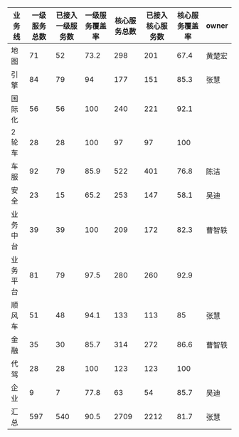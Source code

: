 |业务线|一级服务总数|已接入一级服务数|一级服务覆盖率|核心服务总数|已接入核心服务数|核心服务覆盖率|owner|
|---|---|---|---|---|---|---|---|
|地图|71|52|73.2|298|201|67.4|黄楚宏|
|引擎|84|79|94|177|151|85.3|张慧|
|国际化|56|56|100|240|221|92.1||
|2轮车|28|28|100|97|97|100||
|车服|92|79|85.9|522|401|76.8|陈洁|
|安全|23|15|65.2|253|147|58.1|吴迪|
|业务中台|39|39|100|209|172|82.3|曹智轶|
|业务平台|81|79|97.5|280|260|92.9||
|顺风车|51|48|94.1|133|113|85|张慧|
|金融|35|30|85.7|314|272|86.6|曹智轶|
|代驾|28|28|100|123|123|100||
|企业|9|7|77.8|63|54|85.7|吴迪|
|汇总|597|540|90.5|2709|2212|81.7|张慧|
